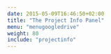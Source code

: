 ```yaml
---
date: 2015-05-09T16:46:50+02:00
title: "The Project Info Panel"
menu: "menugoogledrive"
weight: 80
include: "projectinfo"
---
```


